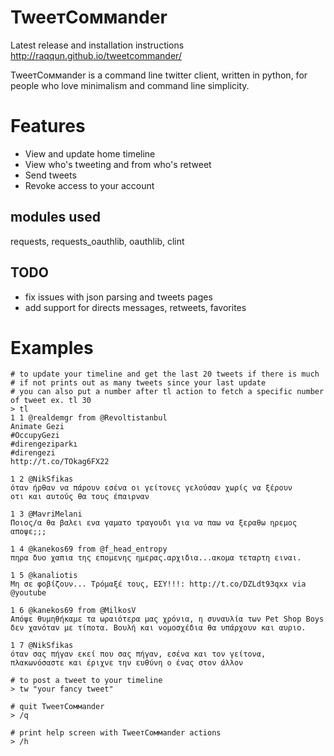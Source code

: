 TweeтCoммander
==============

Latest release and installation instructions http://raqqun.github.io/tweetcommander/


TweeтCoммander is a command line twitter client, written in python, for people who love minimalism and command line simplicity.


Features
========

- View and update home timeline
- View who's tweeting and from who's retweet
- Send tweets
- Revoke access to your account


modules used
-------------

requests, requests_oauthlib, oauthlib, clint

TODO
----


- fix issues with json parsing and tweets pages
- add support for directs messages, retweets, favorites

Examples
========

	# to update your timeline and get the last 20 tweets if there is much
	# if not prints out as many tweets since your last update
	# you can also put a number after tl action to fetch a specific number of tweet ex. tl 30
	> tl
	1 1 @realdemgr from @Revoltistanbul
	Animate Gezi
	#OccupyGezi
	#direngeziparkı 
	#direngezi
	http://t.co/TOkag6FX22

	1 2 @NikSfikas
	όταν ήρθαν να πάρουν εσένα οι γείτονες γελούσαν χωρίς να ξέρουν 
	οτι και αυτούς θα τους έπαιρναν

	1 3 @MavriMelani
	Ποιος/α θα βαλει ενα γαματο τραγουδι για να παω να ξεραθω ηρεμος αποψε;;;

	1 4 @kanekos69 from @f_head_entropy
	πηρα δυο χαπια της επομενης ημερας.αρχιδια...ακομα τεταρτη ειναι.

	1 5 @kanaliotis
	Μη σε φοβίζουν... Τρόμαξέ τους, ΕΣΥ!!!: http://t.co/DZLdt93qxx via @youtube

	1 6 @kanekos69 from @MilkosV
	Απόψε θυμηθήκαμε τα ωραιότερα μας χρόνια, η συναυλία των Pet Shop Boys 
	δεν χανόταν με τίποτα. Βουλή και νομοσχέδια θα υπάρχουν και αυριο.

	1 7 @NikSfikas
	όταν σας πήγαν εκεί που σας πήγαν, εσένα και τον γείτονα, 
	πλακωνόσαστε και έριχνε την ευθύνη ο ένας στον άλλον

	# to post a tweet to your timeline 
	> tw "your fancy tweet"
	
	# quit TweeтCoммander
	> /q
	
	# print help screen with TweeтCoммander actions
	> /h


